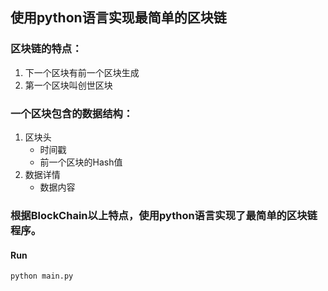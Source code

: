 ## 使用python语言实现最简单的区块链

### 区块链的特点：
1. 下一个区块有前一个区块生成
2. 第一个区块叫创世区块


### 一个区块包含的数据结构：
1. 区块头
    - 时间戳
    - 前一个区块的Hash值
2. 数据详情
    - 数据内容
    
    
### 根据BlockChain以上特点，使用python语言实现了最简单的区块链程序。

#### Run
```bash
python main.py
```
